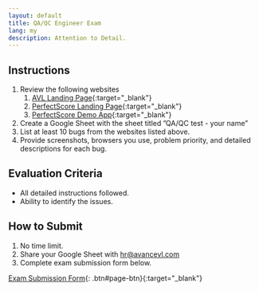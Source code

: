 ```yaml
---
layout: default
title: QA/QC Engineer Exam
lang: my
description: Attention to Detail.
---
```




## Instructions

1. Review the following websites
    1. [AVL Landing Page](https://www.avancevl.com/){:target="_blank"}
    1. [PerfectScore Landing Page](https://www.getperfectscore.com/en/sat/student){:target="_blank"}
    1. [PerfectScore Demo App](https://demo.getperfectscore.com/){:target="_blank"}
1. Create a Google Sheet with the sheet titled ”QA/QC test - your name”
1. List at least 10 bugs from the websites listed above.
1. Provide screenshots, browsers you use, problem priority, and detailed descriptions for each bug.

## Evaluation Criteria

* All detailed instructions followed.
* Ability to identify the issues.

## How to Submit

1. No time limit.
1. Share your Google Sheet with [hr@avancevl.com](mailto:hr@avancevl.com)
1. Complete exam submission form below.

[Exam Submission Form](https://forms.gle/LW9UAo2YWpUrgFLq6){: .btn#page-btn}{:target="_blank"}